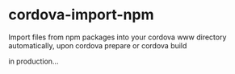 # cordova-import-npm
Import files from npm packages into your cordova www directory automatically, upon cordova prepare or cordova build

in production...

